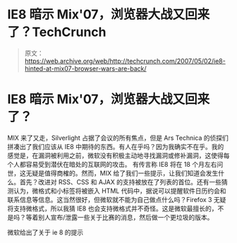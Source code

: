 # IE8 暗示 Mix'07，浏览器大战又回来了？TechCrunch

> 原文：<https://web.archive.org/web/http://techcrunch.com/2007/05/02/ie8-hinted-at-mix07-browser-wars-are-back/>

# IE8 暗示 Mix'07，浏览器大战又回来了？

MIX 来了又走，Silverlight 占据了会议的所有焦点，但是 Ars Technica 的侦探们拼凑出了我们应该从 IE8 中期待的东西。有人在乎吗？因为我确实不在乎。我的感觉是，在漏洞被利用之前，微软没有积极主动地寻找漏洞或修补漏洞，这使得每个人都容易受到潜伏在暗处的互联网的攻击。
 有传言称 IE8 将在 18 个月左右问世，这无疑是值得商榷的。然而，MIX 给了我们一些提示，让我们知道会发生什么。首先？改进对 RSS、CSS 和 AJAX 的支持被放在了列表的首位。还有一些猜测认为，微格式和小标签将被嵌入 HTML 代码中，据说可以提醒软件日历约会和联系信息等信息。这当然很好，但微软就不能为自己做点什么吗？Firefox 3 无疑将支持微格式，所以我猜 IE8 也会支持微格式并不奇怪。这是微软最擅长的，不是吗？等着别人宣布/泄露一些关于比赛的消息，然后做一个更垃圾的版本。

微软给出了关于 ie 8 的提示